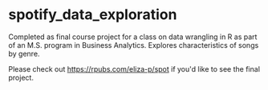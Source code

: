 # spotify_data_exploration
 Completed as final course project for a class on data wrangling in R as part of an M.S. program in Business Analytics. Explores characteristics of songs by genre.
 
 Please check out https://rpubs.com/eliza-p/spot if you'd like to see the final project.
 